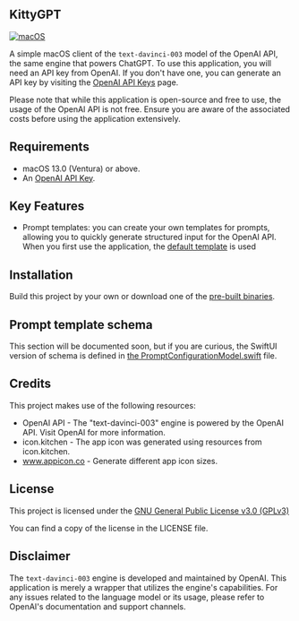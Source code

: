 ## KittyGPT

[![macOS](https://svgshare.com/i/ZjP.svg)](https://svgshare.com/i/ZjP.svg)

A simple macOS client of the `text-davinci-003` model of the OpenAI API, the same engine that powers ChatGPT. To use 
this application, you will need an API key from OpenAI. If you don't have one, you can generate an API key by visiting 
the [OpenAI API Keys](https://platform.openai.com/account/api-keys) page.

Please note that while this application is open-source and free to use, the usage of the OpenAI API is not free. Ensure 
you are aware of the associated costs before using the application extensively.

## Requirements

* macOS 13.0 (Ventura) or above.
* An [OpenAI API Key](https://platform.openai.com/account/api-keys).


## Key Features

* Prompt templates: you can create your own templates for prompts, allowing you to quickly generate structured input for the 
  OpenAI API. When you first use the application, the [default template](https://github.com/huyphan/KittyGPT/blob/main/KittyGPT/Assets.xcassets/DefaultPrompts.dataset/prompts.json) is used


## Installation

Build this project by your own or download one of the [pre-built binaries](https://github.com/huyphan/KittyGPT/releases).


## Prompt template schema

This section will be documented soon, but if you are curious, the SwiftUI version of schema is defined in 
[the PromptConfigurationModel.swift](https://github.com/huyphan/KittyGPT/blob/main/KittyGPT/Data/PromptConfigurationModel.swift#L40-L42) file.


## Credits

This project makes use of the following resources:

* OpenAI API - The "text-davinci-003" engine is powered by the OpenAI API. Visit OpenAI for more information.
* icon.kitchen - The app icon was generated using resources from icon.kitchen. 
* www.appicon.co - Generate different app icon sizes.

## License

This project is licensed under the [GNU General Public License v3.0 (GPLv3)](https://www.gnu.org/licenses/gpl-3.0.en.html)

You can find a copy of the license in the LICENSE file.


## Disclaimer

The `text-davinci-003` engine is developed and maintained by OpenAI. This application is merely a wrapper that utilizes 
the engine's capabilities. For any issues related to the language model or its usage, please refer to OpenAI's 
documentation and support channels.
